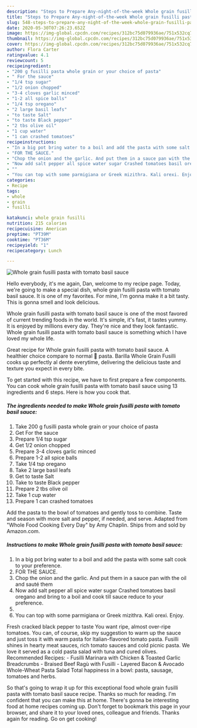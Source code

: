 ```yaml
---
description: "Steps to Prepare Any-night-of-the-week Whole grain fusilli pasta with tomato basil sauce"
title: "Steps to Prepare Any-night-of-the-week Whole grain fusilli pasta with tomato basil sauce"
slug: 548-steps-to-prepare-any-night-of-the-week-whole-grain-fusilli-pasta-with-tomato-basil-sauce
date: 2020-05-30T07:26:23.652Z
image: https://img-global.cpcdn.com/recipes/312bc75d079936ae/751x532cq70/whole-grain-fusilli-pasta-with-tomato-basil-sauce-recipe-main-photo.jpg
thumbnail: https://img-global.cpcdn.com/recipes/312bc75d079936ae/751x532cq70/whole-grain-fusilli-pasta-with-tomato-basil-sauce-recipe-main-photo.jpg
cover: https://img-global.cpcdn.com/recipes/312bc75d079936ae/751x532cq70/whole-grain-fusilli-pasta-with-tomato-basil-sauce-recipe-main-photo.jpg
author: Flora Carter
ratingvalue: 4.1
reviewcount: 5
recipeingredient:
- "200 g fusilli pasta whole grain or your choice of pasta"
- " For the sauce"
- "1/4 tsp sugar"
- "1/2 onion chopped"
- "3-4 cloves garlic minced"
- "1-2 all spice balls"
- "1/4 tsp oregano"
- "2 large basil leafs"
- "to taste Salt"
- "to taste Black pepper"
- "2 tbs olive oil"
- "1 cup water"
- "1 can crashed tomatoes"
recipeinstructions:
- "In a big pot bring water to a boil and add the pasta with some salt cook to your preference."
- "FOR THE SAUCE."
- "Chop the onion and the garlic. And put them in a sauce pan with the oil and sauté them"
- "Now add salt pepper all spice water sugar Crashed tomatoes basil oregano and bring to a boil and cook till sauce reduce to your preference."
- ""
- "You can top with some parmigiana or Greek mizithra. Kali orexi. Enjoy."
categories:
- Recipe
tags:
- whole
- grain
- fusilli

katakunci: whole grain fusilli 
nutrition: 215 calories
recipecuisine: American
preptime: "PT39M"
cooktime: "PT36M"
recipeyield: "1"
recipecategory: Lunch

---
```



![Whole grain fusilli pasta with tomato basil sauce](https://img-global.cpcdn.com/recipes/312bc75d079936ae/751x532cq70/whole-grain-fusilli-pasta-with-tomato-basil-sauce-recipe-main-photo.jpg)

Hello everybody, it's me again, Dan, welcome to my recipe page. Today, we're going to make a special dish, whole grain fusilli pasta with tomato basil sauce. It is one of my favorites. For mine, I'm gonna make it a bit tasty. This is gonna smell and look delicious.

Whole grain fusilli pasta with tomato basil sauce is one of the most favored of current trending foods in the world. It's simple, it's fast, it tastes yummy. It is enjoyed by millions every day. They're nice and they look fantastic. Whole grain fusilli pasta with tomato basil sauce is something which I have loved my whole life.

Great recipe for Whole grain fusilli pasta with tomato basil sauce. A healthier choice compare to normal 🍝 pasta. Barilla Whole Grain Fusilli cooks up perfectly al dente everytime, delivering the delicious taste and texture you expect in every bite.


To get started with this recipe, we have to first prepare a few components. You can cook whole grain fusilli pasta with tomato basil sauce using 13 ingredients and 6 steps. Here is how you cook that.

<!--inarticleads1-->

##### The ingredients needed to make Whole grain fusilli pasta with tomato basil sauce:

1. Take 200 g fusilli pasta whole grain or your choice of pasta
1. Get  For the sauce
1. Prepare 1/4 tsp sugar
1. Get 1/2 onion chopped
1. Prepare 3-4 cloves garlic minced
1. Prepare 1-2 all spice balls
1. Take 1/4 tsp oregano
1. Take 2 large basil leafs
1. Get to taste Salt
1. Take to taste Black pepper
1. Prepare 2 tbs olive oil
1. Take 1 cup water
1. Prepare 1 can crashed tomatoes


Add the pasta to the bowl of tomatoes and gently toss to combine. Taste and season with more salt and pepper, if needed, and serve. Adapted from &#34;Whole Food Cooking Every Day&#34; by Amy Chaplin. Ships from and sold by Amazon.com. 

<!--inarticleads2-->

##### Instructions to make Whole grain fusilli pasta with tomato basil sauce:

1. In a big pot bring water to a boil and add the pasta with some salt cook to your preference.
1. FOR THE SAUCE.
1. Chop the onion and the garlic. And put them in a sauce pan with the oil and sauté them
1. Now add salt pepper all spice water sugar Crashed tomatoes basil oregano and bring to a boil and cook till sauce reduce to your preference.
1. 
1. You can top with some parmigiana or Greek mizithra. Kali orexi. Enjoy.


Fresh cracked black pepper to taste You want ripe, almost over-ripe tomatoes. You can, of course, skip my suggestion to warm up the sauce and just toss it with warm pasta for Italian-flavored tomato pasta. Fusilli shines in hearty meat sauces, rich tomato sauces and cold picnic pasta. We love it served as a cold pasta salad with tuna and cured olives. Recommended Recipes: - Fusilli Marinara with Chicken &amp; Toasted Garlic Breadcrumbs - Braised Beef Ragù with Fusilli - Layered Bacon &amp; Avocado Whole-Wheat Pasta Salad Total happiness in a bowl: pasta, sausage, tomatoes and herbs. 

So that's going to wrap it up for this exceptional food whole grain fusilli pasta with tomato basil sauce recipe. Thanks so much for reading. I'm confident that you can make this at home. There's gonna be interesting food at home recipes coming up. Don't forget to bookmark this page in your browser, and share it to your loved ones, colleague and friends. Thanks again for reading. Go on get cooking!
